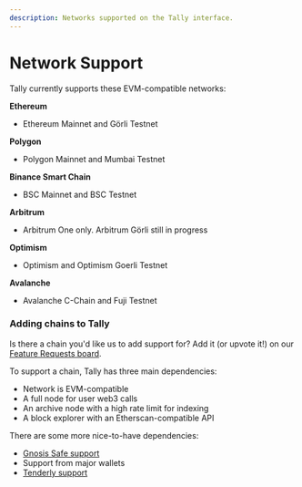 ```yaml
---
description: Networks supported on the Tally interface.
---
```


# Network Support

Tally currently supports these EVM-compatible networks:

**Ethereum**

* Ethereum Mainnet and Görli Testnet

**Polygon**

* Polygon Mainnet and Mumbai Testnet

**Binance Smart Chain**&#x20;

* BSC Mainnet and BSC Testnet

**Arbitrum**

* Arbitrum One only. Arbitrum Görli still in progress

**Optimism**

* Optimism and Optimism Goerli Testnet

**Avalanche**

* Avalanche C-Chain and Fuji Testnet

### Adding chains to Tally

Is there a chain you'd like us to add support for? Add it (or upvote it!) on our [Feature Requests board](https://feedback.tally.xyz/b/feature-requests).&#x20;

To support a chain, Tally has three main dependencies:

* Network is EVM-compatible
* A full node for user web3 calls
* An archive node with a high rate limit for indexing
* A block explorer with an Etherscan-compatible API

There are some more nice-to-have dependencies:

* [Gnosis Safe support](https://docs.gnosis-safe.io/contracts/gnosis-safe-on-other-evm-based-networks)
* Support from major wallets
* [Tenderly support](https://docs.tenderly.co/supported-networks-and-languages)

